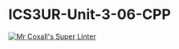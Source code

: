 # ICS3UR-Unit-3-06-CPP

[![Mr Coxall's Super Linter](https://github.com/KaitlynIp64/ICS3UR-Unit-3-06-CPP/workflows/Mr%20Coxall's%20Super%20Linter/badge.svg)](https://github.com/KaitlynIp64/ICS3UR-Unit-3-06-CPP/actions/)

